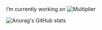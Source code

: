 
<!--
**dochner/dochner** is a ✨ _special_ ✨ repository because its `README.md` (this file) appears on your GitHub profile.

Here are some ideas to get you started:

- 🔭 ...
- 🌱 I’m currently learning ...
- 👯 I’m looking to collaborate on ...
- 🤔 I’m looking for help with ...
- 💬 Ask me about ...
- 📫 How to reach me: ...
- 😄 Pronouns: ...
- ⚡ Fun fact: ...
-->
I’m currently working on ![Multiplier](https://github.com/multiplierx)

![Anurag's GitHub stats](https://github-readme-stats.vercel.app/api?username=dochner&show_icons=true)
